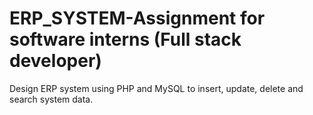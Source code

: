 # ERP_SYSTEM-Assignment for software interns (Full stack developer)
  Design ERP system using PHP and MySQL to insert, update, delete and search  system data.
